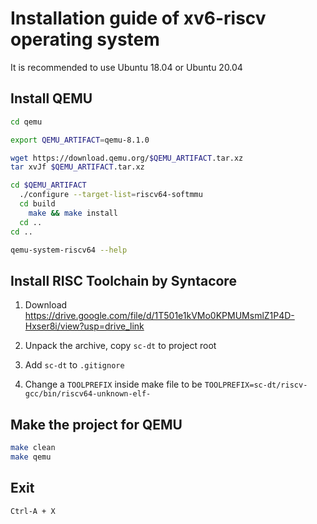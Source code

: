 # Installation guide of xv6-riscv operating system

It is recommended to use Ubuntu 18.04 or Ubuntu 20.04

## Install QEMU

```bash
cd qemu

export QEMU_ARTIFACT=qemu-8.1.0

wget https://download.qemu.org/$QEMU_ARTIFACT.tar.xz
tar xvJf $QEMU_ARTIFACT.tar.xz

cd $QEMU_ARTIFACT
  ./configure --target-list=riscv64-softmmu
  cd build
    make && make install
  cd ..
cd ..

qemu-system-riscv64 --help
```

## Install RISC Toolchain by Syntacore

1. Download <https://drive.google.com/file/d/1T501e1kVMo0KPMUMsmlZ1P4D-Hxser8i/view?usp=drive_link>

2. Unpack the archive, copy `sc-dt` to project root

3. Add `sc-dt` to `.gitignore`

4. Change a `TOOLPREFIX` inside make file to be `TOOLPREFIX=sc-dt/riscv-gcc/bin/riscv64-unknown-elf-`

## Make the project for QEMU

```bash
make clean
make qemu
```

## Exit

```bash
Ctrl-A + X
```

